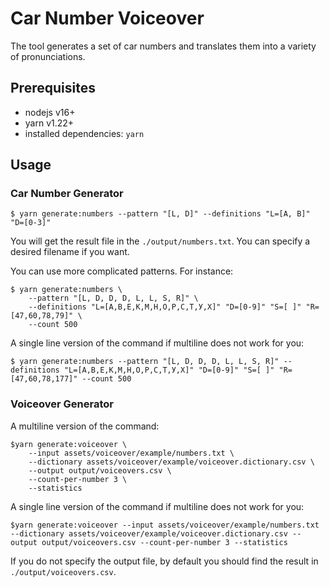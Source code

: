 # Car Number Voiceover

The tool generates a set of car numbers and translates them into a
variety of pronunciations.

## Prerequisites

* nodejs v16+
* yarn v1.22+
* installed dependencies: `yarn`

## Usage

### Car Number Generator

```shell
$ yarn generate:numbers --pattern "[L, D]" --definitions "L=[A, B]" "D=[0-3]"
```

You will get the result file in the `./output/numbers.txt`. You can
specify a desired filename if you want.

You can use more complicated patterns. For instance:

```shell
$ yarn generate:numbers \
    --pattern "[L, D, D, D, L, L, S, R]" \
    --definitions "L=[А,В,Е,К,М,Н,О,Р,С,Т,У,Х]" "D=[0-9]" "S=[ ]" "R=[47,60,78,79]" \
    --count 500
```

A single line version of the command if multiline does not work for
you:

```shell
$ yarn generate:numbers --pattern "[L, D, D, D, L, L, S, R]" --definitions "L=[А,В,Е,К,М,Н,О,Р,С,Т,У,Х]" "D=[0-9]" "S=[ ]" "R=[47,60,78,177]" --count 500
```

### Voiceover Generator

A multiline version of the command:

```shell
$yarn generate:voiceover \
    --input assets/voiceover/example/numbers.txt \
    --dictionary assets/voiceover/example/voiceover.dictionary.csv \
    --output output/voiceovers.csv \
    --count-per-number 3 \
    --statistics
```

A single line version of the command if multiline does not work for
you:

```shell
$yarn generate:voiceover --input assets/voiceover/example/numbers.txt --dictionary assets/voiceover/example/voiceover.dictionary.csv --output output/voiceovers.csv --count-per-number 3 --statistics
```

If you do not specify the output file, by default you should find the
result in `./output/voiceovers.csv`.